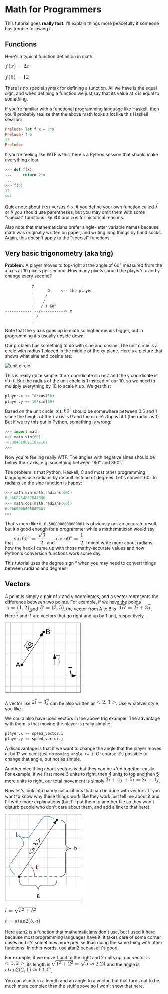 # Math for Programmers

This tutorial goes **really fast**. I'll explain things more peacefully
if someone has trouble following it.

## Functions

Here's a typical function definition in math:

![math:f(x)=2x][]

![math:f(6)=12][]

There is no special syntax for defining a function. All we have is the
equal sign, and when defining a function we just say that its value at x is
equal to something.

If you're familiar with a functional programming language like Haskell, then
you'll probably realize that the above math looks a lot like this Haskell
session:

```haskell
Prelude> let f x = 2*x
Prelude> f 6
12
Prelude>
```

If you're feeling like WTF is this, here's a Python session that should make
everything clear.

```python
>>> def f(x):
...     return 2*x
...
>>> f(6)
12
>>>
```

Quick note about `f(x)` versus `f x`: if you define your own function called
![math:f][] or ![math:g][] you should use parentheses, but you may omit them
with some "special" functions like ![math:\sin][] and ![math:\cos][] for
historical reasons.

Also note that mathematicians prefer single-letter variable names because math
was originally written on paper, and writing long things by hand sucks. Again,
this doesn't apply to the "special" functions.

## Very basic trigonometry (aka trig)

**Problem:** A player moves to top-right at the angle of 60° measured from the
x axis at 10 pixels per second. How many pixels should the player's x and y
change every second?

```
            y
            |      O     <-- the player
            |     /
            |    /
            |   / ) 60°
------------|--/-----------> x
            | /
            |
```

Note that the y axis goes up in math so higher means bigger, but in programming
it's usually upside down.

Our problem has something to do with sine and cosine. The unit circle is a
circle with radius 1 placed in the middle of the xy plane. Here's a picture that
shows what sine and cosine are:

![unit circle](https://upload.wikimedia.org/wikipedia/commons/thumb/8/8f/Unit_circle.svg/352px-Unit_circle.svg.png)

This is really quite simple: the x coordinate is ![math:\cos t][] and the y
coordinate is ![math:\sin t][]. But the radius of the unit circle is 1 instead
of our 10, so we need to multiply everything by 10 to scale it up. We get this:

```python
player.x += 10*cos(60)
player.y += 10*sin(60)
```

Based on the unit circle, ![math:\sin 60\degree][] should be somewhere between
0.5 and 1 since the height of the x axis is 0 and the circle's top is at 1 (the
radius is 1). But if we try this out in Python, something is wrong:

```python
>>> import math
>>> math.sin(60)
-0.3048106211022167
>>>
```

Now you're feeling really WTF. The angles with negative sines should be below
the x axis, e.g. something between 180° and 360°.

The problem is that Python, Haskell, C and most other programming languages use
radians by default instead of degrees. Let's convert 60° to radians so the sine
function is happy:

```python
>>> math.sin(math.radians(60))
0.8660254037844386
>>> math.cos(math.radians(60))
0.5000000000000001
>>> 
```

That's more like it. `0.5000000000000001` is obviously not an accurate result,
but it's good enough for a programmer while a mathematician would say that
![math:\sin 60\degree = {\sqrt 3 \over 2}][] and
![math:\cos 60\degree = {1 \over 2}][]. I might write more about radians, how
the heck I came up with those mathy-accurate values and how Python's conversion
functions work some day.

This tutorial uses the degree sign ° when you may need to convert things
between radians and degrees.

## Vectors

A point is simply a pair of x and y coordinates, and a vector represents the
difference between two points. For example, if we have the points
![math:A=(1,2)][] and ![math:B=(3,5)][], the vector from A to B is
![math:\overline{AB}=2\overline{i}+3\overline{j}][]. Here
![math:\overline{i}][] and ![math:\overline{j}][] are vectors that go right and
up by 1 unit, respectively.

![points A and B, and the unit vectors i and j](images/vectors-ab-ij.png)

A vector like ![math:2\overline{i}+3\overline{j}][] can be also written as
![math:<2,3>][]. Use whatever style you like.

We could also have used vectors in the above trig example. The advantage with
them is that moving the player is really simple:

```python
player.x += speed_vector.i
player.y += speed_vector.j
```

A disadvantage is that if we want to change the angle that the player moves at
by 1° we can't just do `moving_angle += 1`. Of course it's possible to change
that angle, but not as simple.

Another nice thing about vectors is that they can be +'ed together easily.
For example, if we first move 3 units to right, then 4 units to top and then
5 more units to right, our total movement is simply
![math:3\overline{i}+4\overline{j}+5\overline{i} = 8\overline{i}+4\overline{j}][].

Now let's look into handy calculations that can be done with vectors. If you
want to know why these things work like they work just tell me about it and
I'll write more explanations (but I'll put them to another file so they won't
disturb people who don't care about them, and add a link to that here).

![vector from A to B, length l, angle from horizontal plane t](images/vector-calc.png)

![math:l = \sqrt{a^2+b^2}][]

![math:t = \text{atan2}(b,a)][]

Here atan2 is a function that mathematicians don't use, but I used it here
because most programming languages have it, it takes care of some corner cases
and it's sometimes more precise than doing the same thing with other functions.
In other words, use atan2 because it's good.

For example, if we move 1 unit to the right and 2 units up, our vector is
![math:<1,2>][], its length is ![math:\sqrt{1^2+2^2} = \sqrt5 \approx 2.24][]
and the angle is ![math:\text{atan2}(2,1) \approx 63.4\degree][].

You can also turn a length and an angle to a vector, but that turns out to be
much more complex than the stuff above so I won't show that here.

[math:f(x)=2x]: images/math/080320743c76f725cd1f62a2c774c4e6.gif
[math:f(6)=12]: images/math/152e1ca519e8fcf69c2dbda118348af2.gif
[math:f]: images/math/8fa14cdd754f91cc6554c9e71929cce7.gif
[math:g]: images/math/b2f5ff47436671b6e533d8dc3614845d.gif
[math:\sin]: images/math/5912fc1251cd0c1e212f6dd8d19f17ef.gif
[math:\cos]: images/math/8effff999de692c242b9f7a539c63e58.gif
[math:\cos t]: images/math/4d3eb39ad6e06c939af4dee7de899759.gif
[math:\sin t]: images/math/5732d78efedc927ac0d505b0b839d142.gif
[math:\sin 60\degree]: images/math/10eb7bf694bb1144845276b2337dd629.gif
[math:\sin 60\degree = {\sqrt 3 \over 2}]: images/math/2dbba55f17b7abb4642fb000b1e1eed1.gif
[math:\cos 60\degree = {1 \over 2}]: images/math/f594199d05540abcf86048e7381f7e2f.gif
[math:A=(1,2)]: images/math/ea55273b1ce070424fbe13c45d6270c9.gif
[math:B=(3,5)]: images/math/ef624b5778b8523126644acae2e90d0c.gif
[math:\overline{AB}=2\overline{i}+3\overline{j}]: images/math/1efdde526c4454c415962aee4c31c189.gif
[math:\overline{i}]: images/math/e7b06e56bc1bc0ddb7d4b18f610a22f1.gif
[math:\overline{j}]: images/math/522c83fef16bb027f2f74695a0da4f90.gif
[math:2\overline{i}+3\overline{j}]: images/math/e841e0cd2b87a7caab51341881b2179e.gif
[math:<2,3>]: images/math/477e582288e4243cb3dc9173beaf64fc.gif
[math:3\overline{i}+4\overline{j}+5\overline{i} = 8\overline{i}+4\overline{j}]: images/math/a6cc20a2be8c06d9ba7e53998fc8558c.gif
[math:l = \sqrt{a^2+b^2}]: images/math/d0991f3c2601c3ea485cd3956b3bc412.gif
[math:t = \text{atan2}(b,a)]: images/math/17e4437cf9d2ecd41e41ccc5648befa5.gif
[math:<1,2>]: images/math/10adba9a4d1293648444f90c1f98f4af.gif
[math:\sqrt{1^2+2^2} = \sqrt5 \approx 2.24]: images/math/b80cc910ea17ab398618758290d4b592.gif
[math:\text{atan2}(2,1) \approx 63.4\degree]: images/math/cd851b8b9812898e8b80194e2aa51dd2.gif
